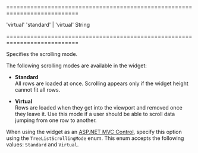 ===========================================================================
<!--default-->'virtual'<!--/default-->
<!--acceptValues-->'standard' | 'virtual'<!--/acceptValues-->
<!--type-->String<!--/type-->
===========================================================================

<!--shortDescription-->
Specifies the scrolling mode.
<!--/shortDescription-->

<!--fullDescription-->
The following scrolling modes are available in the widget:

- **Standard**      
All rows are loaded at once. Scrolling appears only if the widget height cannot fit all rows.

- **Virtual**       
Rows are loaded when they get into the viewport and removed once they leave it. Use this mode if a user should be able to scroll data jumping from one row to another.

When using the widget as an [ASP.NET MVC Control](/Documentation/Guide/ASP.NET_MVC_Controls/Fundamentals/), specify this option using the `TreeListScrollingMode` enum. This enum accepts the following values: `Standard` and `Virtual`.
<!--/fullDescription-->
